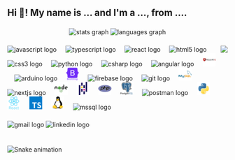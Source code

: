 <h2 align="left">Hi 👋! My name is ... and I'm a ..., from ....</h2>

###

<div align="center">
  <img src="https://github-readme-stats.vercel.app/api?username=maurodesouza&hide_title=false&hide_rank=false&show_icons=true&include_all_commits=true&count_private=true&disable_animations=false&theme=dracula&locale=en&hide_border=false" height="150" alt="stats graph"  />
  <img src="https://github-readme-stats.vercel.app/api/top-langs?username=maurodesouza&locale=en&hide_title=false&layout=compact&card_width=320&langs_count=5&theme=dracula&hide_border=false" height="150" alt="languages graph"  />
</div>

###

<img align="right" height="150" src="https://media.giphy.com/media/v1.Y2lkPTc5MGI3NjExbDRvcnVpa3RsY2RqcThrMGEwcndrdjRyajh2NmJsZGpmZXp1bmpmZSZlcD12MV9naWZzX3NlYXJjaCZjdD1n/RbDKaczqWovIugyJmW/giphy.gif"  />

###

<div align="left">
  <img src="https://cdn.jsdelivr.net/gh/devicons/devicon/icons/javascript/javascript-original.svg" height="30" alt="javascript logo" />
  <img width="12" />
  <img src="https://cdn.jsdelivr.net/gh/devicons/devicon/icons/typescript/typescript-original.svg" height="30" alt="typescript logo" />
  <img width="12" />
  <img src="https://cdn.jsdelivr.net/gh/devicons/devicon/icons/react/react-original.svg" height="30" alt="react logo" />
  <img width="12" />
  <img src="https://cdn.jsdelivr.net/gh/devicons/devicon/icons/html5/html5-original.svg" height="30" alt="html5 logo" />
  <img width="12" />
  <img src="https://cdn.jsdelivr.net/gh/devicons/devicon/icons/css3/css3-original.svg" height="30" alt="css3 logo" />
  <img width="12" />
  <img src="https://cdn.jsdelivr.net/gh/devicons/devicon/icons/python/python-original.svg" height="30" alt="python logo" />
  <img width="12" />
  <img src="https://cdn.jsdelivr.net/gh/devicons/devicon/icons/csharp/csharp-original.svg" height="30" alt="csharp logo" />
  <img width="12" />
  <img src="https://angular.io/assets/images/logos/angular/angular.svg" height="30" alt="angular logo" />
  <img width="12" />
  <img src="https://raw.githubusercontent.com/devicons/devicon/master/icons/angularjs/angularjs-original-wordmark.svg" height="30" alt="angularjs logo" />
  <img width="12" />
  <img src="https://cdn.worldvectorlogo.com/logos/arduino-1.svg" height="30" alt="arduino logo" />
  <img width="12" />
  <img src="https://raw.githubusercontent.com/devicons/devicon/master/icons/bootstrap/bootstrap-plain-wordmark.svg" height="30" alt="bootstrap logo" />
  <img width="12" />
  <img src="https://www.vectorlogo.zone/logos/firebase/firebase-icon.svg" height="30" alt="firebase logo" />
  <img width="12" />
  <img src="https://www.vectorlogo.zone/logos/git-scm/git-scm-icon.svg" height="30" alt="git logo" />
  <img width="12" />
  <img src="https://raw.githubusercontent.com/devicons/devicon/master/icons/mysql/mysql-original-wordmark.svg" height="30" alt="mysql logo" />
  <img width="12" />
  <img src="https://cdn.worldvectorlogo.com/logos/nextjs-2.svg" height="30" alt="nextjs logo" />
  <img width="12" />
  <img src="https://raw.githubusercontent.com/devicons/devicon/master/icons/nodejs/nodejs-original-wordmark.svg" height="30" alt="nodejs logo" />
  <img width="12" />
  <img src="https://raw.githubusercontent.com/devicons/devicon/2ae2a900d2f041da66e950e4d48052658d850630/icons/pandas/pandas-original.svg" height="30" alt="pandas logo" />
  <img width="12" />
  <img src="https://raw.githubusercontent.com/devicons/devicon/master/icons/php/php-original.svg" height="30" alt="php logo" />
  <img width="12" />
  <img src="https://raw.githubusercontent.com/devicons/devicon/master/icons/postgresql/postgresql-original-wordmark.svg" height="30" alt="postgresql logo" />
  <img width="12" />
  <img src="https://www.vectorlogo.zone/logos/getpostman/getpostman-icon.svg" height="30" alt="postman logo" />
  <img width="12" />
  <img src="https://raw.githubusercontent.com/devicons/devicon/master/icons/python/python-original.svg" height="30" alt="python logo" />
  <img width="12" />
  <img src="https://raw.githubusercontent.com/devicons/devicon/master/icons/react/react-original-wordmark.svg" height="30" alt="react logo" />
  <img width="12" />
  <img src="https://raw.githubusercontent.com/devicons/devicon/master/icons/typescript/typescript-original.svg" height="30" alt="typescript logo" />
  <img width="12" />
  <img src="https://raw.githubusercontent.com/devicons/devicon/master/icons/linux/linux-original.svg" height="30" alt="linux logo" />
  <img width="12" />
  <img src="https://www.svgrepo.com/show/303229/microsoft-sql-server-logo.svg" height="30" alt="mssql logo" />
</div>

###

<div align="left">
  <img src="https://img.shields.io/static/v1?message=Gmail&logo=gmail&label=&color=D14836&logoColor=white&labelColor=&style=for-the-badge" height="35" alt="gmail logo" />
  <img src="https://img.shields.io/static/v1?message=LinkedIn&logo=linkedin&label=&color=0077B5&logoColor=white&labelColor=&style=for-the-badge" height="35" alt="linkedin logo" />
</div>

###

<br clear="both">

<img src="https://raw.githubusercontent.com/areimm/areimm/output/snake.svg" alt="Snake animation" />
